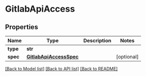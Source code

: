# GitlabApiAccess

## Properties
Name | Type | Description | Notes
------------ | ------------- | ------------- | -------------
**type** | **str** |  | 
**spec** | [**GitlabApiAccessSpec**](GitlabApiAccessSpec.md) |  | [optional] 

[[Back to Model list]](../README.md#documentation-for-models) [[Back to API list]](../README.md#documentation-for-api-endpoints) [[Back to README]](../README.md)

